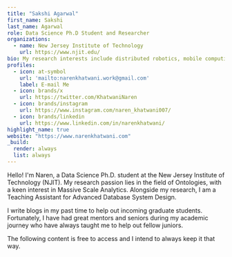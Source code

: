```yaml
---
title: "Sakshi Agarwal"
first_name: Sakshi
last_name: Agarwal
role: Data Science Ph.D Student and Researcher
organizations:
  - name: New Jersey Institute of Technology
    url: https://www.njit.edu/
bio: My research interests include distributed robotics, mobile computing, and programmable matter.
profiles:
  - icon: at-symbol
    url: 'mailto:narenkhatwani.work@gmail.com'
    label: E-mail Me
  - icon: brands/x
    url: https://twitter.com/KhatwaniNaren
  - icon: brands/instagram
    url: https://www.instagram.com/naren_khatwani007/
  - icon: brands/linkedin
    url: https://www.linkedin.com/in/narenkhatwani/
highlight_name: true
website: "https://www.narenkhatwani.com"
_build:
  render: always
  list: always
---
```


Hello! I'm Naren, a Data Science Ph.D. student at the New Jersey Institute of Technology (NJIT). My research passion lies in the field of Ontologies, with a keen interest in Massive Scale Analytics. Alongside my research, I am a Teaching Assistant for Advanced Database System Design.

I write blogs in my past time to help out incoming graduate students. Fortunately, I have had great mentors and seniors during my academic journey who have always taught me to help out fellow juniors.

The following content is free to access and I intend to always keep it that way.